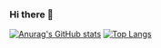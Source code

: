 ### Hi there 👋

[![Anurag's GitHub stats](https://github-readme-stats.vercel.app/api?username=NaCl117&custom_title=🌸Estatísticas+-+Ana+Clara+Alves🌸)](https://github.com/anuraghazra/github-readme-stats)
[![Top Langs](https://github-readme-stats.vercel.app/api/top-langs/?username=NaCl117)](https://github.com/anuraghazra/github-readme-stats)
